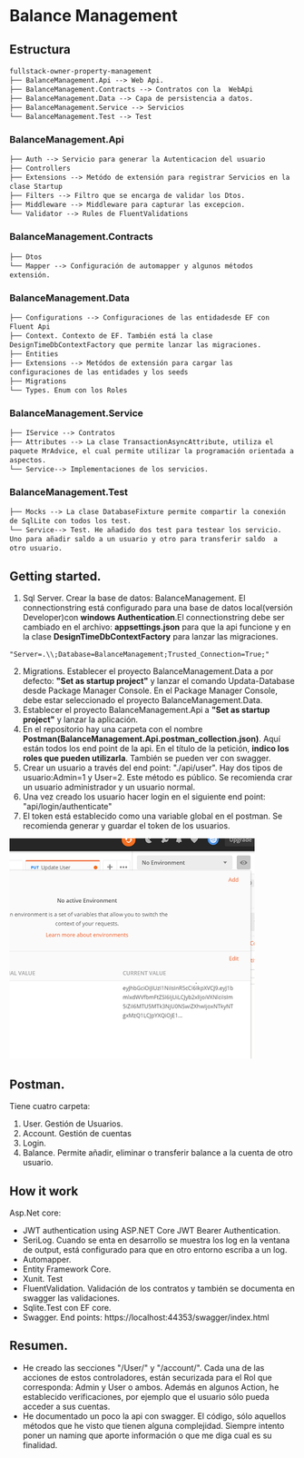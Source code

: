 # Balance Management

## Estructura

```
fullstack-owner-property-management
├── BalanceManagement.Api --> Web Api.
├── BalanceManagement.Contracts --> Contratos con la  WebApi
├── BalanceManagement.Data --> Capa de persistencia a datos.
├── BalanceManagement.Service --> Servicios
└── BalanceManagement.Test --> Test
```

### BalanceManagement.Api
```
├── Auth --> Servicio para generar la Autenticacion del usuario
├── Controllers
├── Extensions --> Metódo de extensión para registrar Servicios en la clase Startup
├── Filters --> Filtro que se encarga de validar los Dtos.
├── Middleware --> Middleware para capturar las excepcion.
└── Validator --> Rules de FluentValidations
```

### BalanceManagement.Contracts
```
├── Dtos
└── Mapper --> Configuración de automapper y algunos métodos extensión.
```

### BalanceManagement.Data
```
├── Configurations --> Configuraciones de las entidadesde EF con Fluent Api
├── Context. Contexto de EF. También está la clase DesignTimeDbContextFactory que permite lanzar las migraciones.
├── Entities 
├── Extensions --> Metódos de extensión para cargar las configuraciones de las entidades y los seeds
├── Migrations
└── Types. Enum con los Roles
```
### BalanceManagement.Service
```
├── IService --> Contratos
├── Attributes --> La clase TransactionAsyncAttribute, utiliza el paquete MrAdvice, el cual permite utilizar la programación orientada a aspectos.
└── Service--> Implementaciones de los servicios.
```
### BalanceManagement.Test
```
├── Mocks --> La clase DatabaseFixture permite compartir la conexión de SqlLite con todos los test.
└── Service--> Test. He añadido dos test para testear los servicio. Uno para añadir saldo a un usuario y otro para transferir saldo  a otro usuario.
```
## Getting started.
1. Sql Server. Crear la base de datos: BalanceManagement. El connectionstring  está configurado para una base de datos local(versión Developer)con **windows Authentication**.El connectionstring debe ser cambiado en el archivo: **appsettings.json** para que la api funcione y en la clase **DesignTimeDbContextFactory**  para lanzar las migraciones.
```
"Server=.\\;Database=BalanceManagement;Trusted_Connection=True;"
```
2. Migrations. Establecer el proyecto BalanceManagement.Data a por defecto: **"Set as startup project"** y lanzar el comando Updata-Database desde Package Manager Console. En el Package Manager Console, debe estar seleccionado el proyecto BalanceManagement.Data.
4. Establecer el proyecto BalanceManagement.Api a **"Set as startup project"** y lanzar la aplicación.
5. En el repositorio hay una carpeta con el nombre **Postman(BalanceManagement.Api.postman_collection.json)**. Aquí están todos los end point de la api. En el título de la petición, **indico los roles que pueden utilizarla**. También se pueden ver con swagger.
6. Crear un usuario a través del end point: "./api/user". Hay dos tipos de usuario:Admin=1 y User=2. Este método es público. Se recomienda crar un usuario administrador y un usuario normal.
7. Una vez creado los usuario hacer login en el siguiente end point: "api/login/authenticate"
8. El token está establecido como una variable global en el postman. Se recomienda generar y guardar el token de los usuarios.

 ![](src/images/token.PNG)

## Postman.
Tiene cuatro carpeta:
1. User. Gestión de Usuarios.
2. Account. Gestión de cuentas
3. Login.
4. Balance. Permite añadir, eliminar o transferir balance a la cuenta de otro usuario.

## How it work
Asp.Net core:
- JWT authentication using ASP.NET Core JWT Bearer Authentication.
- SeriLog. Cuando se enta en desarrollo se muestra los log en la ventana de output, está configurado para que en otro entorno escriba a un log.
- Automapper.
- Entity Framework Core.
- Xunit. Test
- FluentValidation. Validación de los contratos y también se documenta en swagger las validaciones.
- Sqlite.Test con EF core.
- Swagger. End points: https://localhost:44353/swagger/index.html

## Resumen.

- He creado las secciones "/User/" y "/account/". Cada una de las acciones de estos controladores, están securizada para el Rol que corresponda: Admin y User o ambos. Además en algunos Action, he establecido verificaciones, por ejemplo que el usuario sólo pueda acceder a sus cuentas.
- He documentado un poco la api con swagger. El código, sólo aquellos métodos que he visto que tienen alguna complejidad. Siempre intento poner un naming que aporte información o que me diga cual es su finalidad. 
